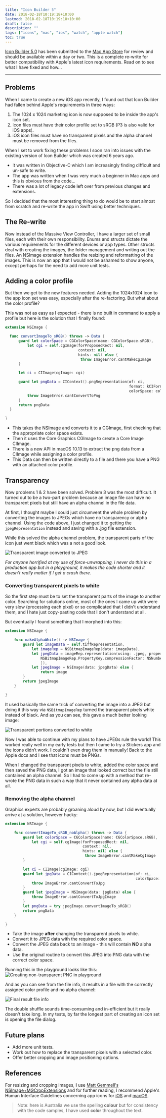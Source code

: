 ```yaml
---
title: "Icon Builder 5"
date: 2018-02-18T10:19:18+10:00
lastmod: 2018-02-18T10:19:18+10:00
draft: false
description: ""
tags: ["icons", "mac", "ios", "watch", "apple watch"]
toc: true
---
```


[Icon Builder 5.0][9] has been submitted to the [Mac App Store][1] for review and should be available within a day or two. This is a complete re-write for better compatibility with Apple's latest icon requirements. Read on to see what I have fixed and how...

<!--more-->

---

## Problems

When I came to create a new iOS app recently, I found out that Icon Builder had fallen behind Apple's requirements in three ways:

1. The 1024 x 1024 marketing icon is now supposed to be inside the app's icon set.
2. Icon files must have their color profile set to sRGB (P3 is also valid for iOS apps).
3. iOS icon files must have no transparent pixels and the alpha channel must be removed from the files.

When I set to work fixing these problems I soon ran into issues with the existing version of Icon Builder which was created 6 years ago.

* It was written in Objective-C which I am increasingly finding difficult and un-safe to write.
* The app was written when I was very much a beginner in Mac apps and this is obvious from the code...
* There was a lot of legacy code left over from previous changes and extensions.

So I decided that the most interesting thing to do would be to start almost from scratch and re-write the app in Swift using better techniques.

## The Re-write

Now instead of the Massive View Controller, I have a larger set of small files, each with their own responsibility. Enums and structs dictate the various requirements for the different devices or app types. Other structs deal with creating the images, the folder management and writing out the files. An NSImage extension handles the resizing and reformatting of the images. This is now an app that I would not be ashamed to show anyone, except perhaps for the need to add more unit tests.

## Adding a color profile

But then we get to the new features needed. Adding the 1024x1024 icon to the app icon set was easy, especially after the re-factoring. But what about the color profile?

This was not as easy as I expected - there is no built in command to apply a profile but here is the solution that I finally found:

```swift
extension NSImage {

  func convertImageTo_sRGB() throws -> Data {
      guard let colorSpace = CGColorSpace(name: CGColorSpace.sRGB),
          let cgi = self.cgImage(forProposedRect: nil,
                                 context: nil,
                                 hints: nil) else {
                                  throw ImageError.cantMakeCgImage
      }

      let ci = CIImage(cgImage: cgi)

      guard let pngData = CIContext().pngRepresentation(of: ci,
                                                        format: kCIFormatRGBA8,
                                                        colorSpace: colorSpace) else {
          throw ImageError.cantConvertToPng
      }
      return pngData
  }

}
```

* This takes the NSImage and converts it to a CGImage, first checking that the appropriate color space exists.
* Then it uses the Core Graphics CGImage to create a Core Image CIImage.
* There is a new API in macOS 10.13 to extract the png data from a CIImage while assigning a color profile.
* This Data can then be written directly to a file and there you have a PNG with an attached color profile.

## Transparency

Now problems 1 & 2 have been solved. Problem 3 was the most difficult. It turned out to be a two-part problem because an image file can have no transparent pixels but still have an alpha channel in the file data.

At first, I thought maybe I could just circumvent the whole problem by converting the images to JPEGs which have no transparency or alpha channel. Using the code above, I just changed it to getting the `jpegRepresentation` instead and saving with a .jpg file extension.

While this solved the alpha channel problem, the transparent parts of the icon just went black which was a not a good look.

![Transparent image converted to JPEG][4]

_For anyone horrified at my use of force-unwrapping, I never do this in a production app but in a playground, it makes the code shorter and it doesn't really matter if I get a crash there._

### Converting transparent pixels to white

So the first step must be to set the transparent parts of the image to another color. Searching for solutions online, most of the ones I came up with were very slow (processing each pixel) or so complicated that I didn't understand them, and I hate just copy-pasting code that I don't understand at all.

But eventually I found something that I morphed into this:

```swift
extension NSImage {

    func makeAlphaWhite() -> NSImage {
        guard let imageData = self.tiffRepresentation,
            let imageRep = NSBitmapImageRep(data: imageData),
            let jpegData = imageRep.representation(using: .jpeg, properties: [
                NSBitmapImageRep.PropertyKey.compressionFactor: NSNumber(value: 1.0)
                ]),
            let jpegImage = NSImage(data: jpegData) else {
                return image
        }
        return jpegImage
    }

}
```

It used basically the same trick of converting the image into a JPEG but doing it this way via `NSBitmapImageRep` turned the transparent pixels white instead of black. And as you can see, this gave a much better looking image:

![Transparent portions converted to white][5]

Now I was able to continue with my plans to have JPEGs rule the world! This worked really well in my early tests but then I came to try a Stickers app and the icons didn’t work. I couldn't even drag them in manually! Back to the Apple docs and I see that icons must be PNGs.

When I changed the transparent pixels to white, added the color space and then saved the PNG data, I got an image that looked correct but the file still contained an alpha channel. So I had to come up with a method that re-wrote the PNG data in such a way that it never contained any alpha data at all.

### Removing the alpha channel

Graphics experts are probably groaning aloud by now, but I did eventually arrive at a solution, however hacky:

```swift
extension NSImage {

    func convertImageTo_sRGB_noAlpha() throws -> Data {
        guard let colorSpace = CGColorSpace(name: CGColorSpace.sRGB),
            let cgi = self.cgImage(forProposedRect: nil,
                                   context: nil,
                                   hints: nil) else {
                                    throw ImageError.cantMakeCgImage
        }

        let ci = CIImage(cgImage: cgi)
        guard let jpgData = CIContext().jpegRepresentation(of: ci,
                                                           colorSpace: colorSpace) else {
            throw ImageError.cantConvertToJpg
        }
        guard let jpegImage = NSImage(data: jpgData) else {
            throw ImageError.cantConvertToJpgImage
        }
        let pngData = try jpegImage.convertImageTo_sRGB()
        return pngData
    }

}
```

* Take the image **after** changing the transparent pixels to white.
* Convert it to JPEG data with the required color space.
* Convert the JPEG data back to an image - this will contain **NO** alpha data.
* Use the original routine to convert this JPEG into PNG data with the correct color space.

Running this in the playground looks like this:
![Creating non-transparent PNG in playground][6]

And as you can see from the file info, it results in a file with the correctly assigned color profile and no alpha channel:

![Final result file info][7]

The double shuffle sounds time-consuming and in-efficient but it really doesn't take long. In my tests, by far the longest part of creating an icon set is opening the file dialog.

## Future plans

* Add more unit tests.
* Work out how to replace the transparent pixels with a selected color.
* Offer better cropping and image positioning options.

## References

For resizing and cropping images, I use [Matt Gemmell's NSImage+MGCropExtensions][8] and for further reading, I recommend Apple's Human Interface Guidelines concerning app icons for [iOS][2] and [macOS][3].

> Note: here is Australia we use the spelling **colour** but for consistency with the code samples, I have used **color** throughout the text.

[1]: http://itunes.apple.com/app/icon-builder/id552293482
[2]: https://developer.apple.com/ios/human-interface-guidelines/icons-and-images/app-icon/
[3]: https://developer.apple.com/macos/human-interface-guidelines/icons-and-images/app-icon/
[4]: /images/Transparent-Jpeg.png
[5]: /images/MakeAlphaWhite.png
[6]: /images/TransparentPng.png
[7]: /images/FileInfo.png
[8]: https://mattgemmell.com/imagecrop-source-code/
[9]: /icon-builder/
